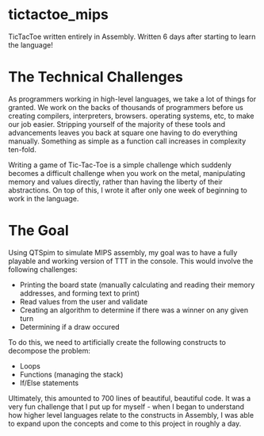 # tictactoe_mips
TicTacToe written entirely in Assembly. Written 6 days after starting to learn the language!

# The Technical Challenges

As programmers working in high-level languages, we take a lot of things for granted. We work on the backs of thousands of programmers before us creating compilers, interpreters, browsers. operating systems, etc, to make our job easier. Stripping yourself of the majority of these tools and advancements leaves you back at square one having to do everything manually. Something as simple as a function call increases in complexity ten-fold.

Writing a game of Tic-Tac-Toe is a simple challenge which suddenly becomes a difficult challenge when you work on the metal, manipulating memory and values directly, rather than having the liberty of their abstractions. On top of this, I wrote it after only one week of beginning to work in the language. 

# The Goal

Using QTSpim to simulate MIPS assembly, my goal was to have a fully playable and working version of TTT in the console. This would involve the following challenges:

- Printing the board state (manually calculating and reading their memory addresses, and forming text to print)
- Read values from the user and validate
- Creating an algorithm to determine if there was a winner on any given turn
- Determining if a draw occured

To do this, we need to artificially create the following constructs to decompose the problem:
- Loops
- Functions (managing the stack)
- If/Else statements

Ultimately, this amounted to 700 lines of beautiful, beautiful code. It was a very fun challenge that I put up for myself - when I began to understand how higher level languages relate to the constructs in Assembly, I was able to expand upon the concepts and come to this project in roughly a day.
